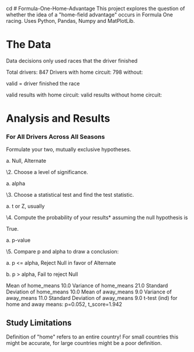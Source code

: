 cd # Formula-One-Home-Advantage
This project explores the question of whether the idea of a "home-field advantage" occurs in Formula One racing. Uses Python, Pandas, Numpy and MatPlotLib.



<h1>The Data</h1>
Data decisions
only used races that the driver finished

Total drivers: 847
Drivers with home circuit: 798
without:

valid = driver finished the race

valid results with home circuit:
valid results without home circuit:

<h1>Analysis and Results</h1>
<h3>For All Drivers Across All Seasons</h3>
Formulate your two, mutually exclusive hypotheses.

a. Null, Alternate

\2. Choose a level of significance.

a. alpha

\3. Choose a statistical test and find the test statistic.

a. t or Z, usually

\4. Compute the probability of your results* assuming the null hypothesis is

True.

a. p-value

\5. Compare p and alpha to draw a conclusion:

a. p <= alpha, Reject Null in favor of Alternate

b. p > alpha, Fail to reject Null

Mean of home_means 10.0
Variance of home_means 21.0
Standard Deviation of home_means 10.0
Mean of away_means 9.0
Variance of away_means 11.0
Standard Deviation of away_means 9.0
t-test (ind) for home and away means: p=0.052, t_score=1.942


<h2>Study Limitations</h2>
Definition of "home" refers to an entire country! For small countries this might be accurate, for large countries might be a poor definition.